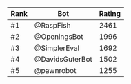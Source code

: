 Rank|Bot|Rating
---|---|---
#1|@RaspFish|2461
#2|@OpeningsBot|1996
#3|@SimplerEval|1692
#4|@DavidsGuterBot|1502
#5|@pawnrobot|1255
